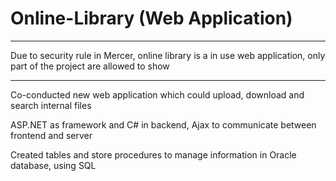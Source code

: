 Online-Library (Web Application)
================================
*******************************
Due to security rule in Mercer, online library is a in use web application, only part of the project are allowed to show
*******************************
Co-conducted new web application which could upload, download and search internal files

ASP.NET as framework and C# in backend, Ajax to communicate between frontend and server

Created tables and store procedures to manage information in Oracle database, using SQL
